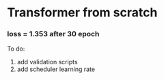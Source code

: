 # Transformer from scratch

### loss = 1.353 after 30 epoch
To do:
1. add validation scripts
2. add scheduler learning rate